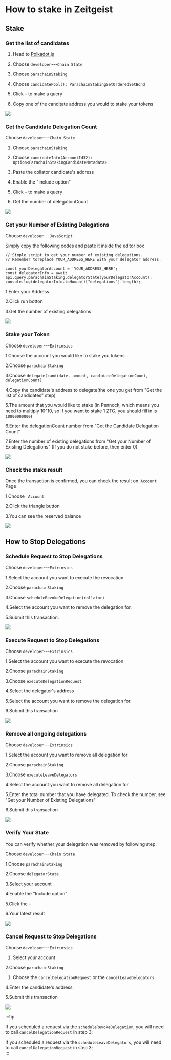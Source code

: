 # How to stake in Zeitgeist

## Stake

### Get the list of candidates

1. Head to [Polkadot.js](https://https://polkadot.js.org/apps/)

2. Choose `developer`---`Chain State`

3. Choose `parachainStaking`

4. Choose `candidatePool(): ParachainStakingSetOrderedSetBond`

5. Click `+` to make a query

6. Copy one of the canditate address you would to stake your tokens

![](/img/get-candidates-list.png)

### Get the Candidate Delegation Count

Choose `developer`---`Chain State`

1. Choose `parachainStaking`

2. Choose
   `candidateInfo(AccountId32): Option<ParachainStakingCandidateMetadata>`
3. Paste the collator candidate's address

4. Enable the "include option"

5. Click `+` to make a query

6. Get the number of delegationCount

![](/img/get-delegation-count.png)

### Get your Number of Existing Delegations

Choose `developer`---`JavaScript`

Simply copy the following codes and paste it inside the editor box

```
// Simple script to get your number of existing delegations.
// Remember toreplace YOUR_ADDRESS_HERE with your delegator address.

const yourDelegatorAccount = 'YOUR_ADDRESS_HERE';
const delegatorInfo = await api.query.parachainStaking.delegatorState(yourDelegatorAccount);
console.log(delegatorInfo.toHuman()["delegations"].length);
```

1.Enter your Address

2.Click run botton

3.Get the number of existing delegations

![](/img/get-your-delegations-number.png)

### Stake your Token

Choose `developer`---`Extrinsics`

1.Choose the account you would like to stake you tokens

2.Choose `parachainStaking`

3.Choose
`delegate(candidate, amount, candidateDelegationCount, delegationCount)`

4.Copy the candidate's address to delegate(the one you get from "Get the list of
candidates" step)

5.The amount that you would like to stake (in Pennock, which means you need to
multiply 10^10, so if you want to stake 1 ZTG, you should fill in is
`10000000000`)

6.Enter the delegationCount number from "Get the Candidate Delegation Count"

7.Enter the number of existing delegations from "Get your Number of Existing
Delegations" (If you do not stake before, then enter 0)

![](/img/stake-ztg.png)

### Check the stake result

Once the transaction is confirmed, you can check the result on` Account` Page

1.Choose ` Account`

2.Click the triangle button

3.You can see the reserved balance

![](/img/check-stake-result.png)

## How to Stop Delegations

### Schedule Request to Stop Delegations

Choose `developer`---`Extrinsics`

1.Select the account you want to execute the revocation

2.Choose `parachainStaking`

3.Choose `scheduleRevokeDelegation(collator)`

4.Select the account you want to remove the delegation for.

5.Submit this transaction.

![](/img/schedule-leave-delegation.png)

### Execute Request to Stop Delegations

Choose `developer`---`Extrinsics`

1.Select the account you want to execute the revocation

2.Choose `parachainStaking`

3.Choose `executeDelegationRequest`

4.Select the delegator's address

5.Select the account you want to remove the delegation for.

6.Submit this transaction

![](/img/execute-delegation-request.png)

### Remove all ongoing delegations

Choose `developer`---`Extrinsics`

1.Select the account you want to remove all delegation for

2.Choose `parachainStaking`

3.Choose `executeLeaveDelegators`

4.Select the account you want to remove all delegation for

5.Enter the total number that you have delegated. To check the number, see "Get
your Number of Existing Delegations"

6.Submit this transaction

![](/img/execute-leave-delegation.png)

### Verify Your State

You can verify whether your delegation was removed by following step:

Choose `developer`---`Chain State`

1.Choose `parachainStaking`

2.Choose `delegatorState`

3.Select your account

4.Enable the "Include option"

5.Click the `+`

6.Your latest result

![](/img/delegate-state.png)

### Cancel Request to Stop Delegations

Choose `developer`---`Extrinsics`

1. Select your account

2.Choose `parachainStaking`

1. Choose the `cancelDelegationRequest` or the `cancelLeaveDelegators`

4.Enter the candidate's address

5.Submit this transaction

![](/img/cancel-request-stop-delegations.png)

:::tip

If you scheduled a request via the `scheduleRevokeDelegation`, you will need to
call `cancelDelegationRequest` in step 3;

If you scheduled a request via the `scheduleLeaveDelegators`, you will need to
call `cancelDelegationRequest` in step 3;  
:::
